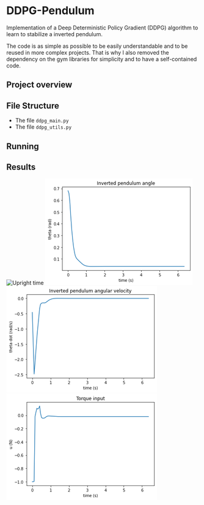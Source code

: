 # DDPG-Pendulum

Implementation of a Deep Deterministic Policy Gradient (DDPG) algorithm to learn to stabilize a inverted pendulum.

The code is as simple as possible to be easily understandable and to be reused in more complex projects.
That is why I also removed the dependency on the gym libraries for simplicity and to have a self-contained code.



**Project overview**
---



**File Structure**
---
- The file `ddpg_main.py`
- The file `ddpg_utils.py`


**Running**
---


**Results**
---

![Upright time](Plots/upright_time.png "Upright time during training")
![Pendulum angle](Plots/angle.png "Pendulum angle")
![Pendulum angular velocity](Plots/angular_velocity.png "Pendulum angular velocity")
![Pendulum torque](Plots/torque.png "Pendulum torque")

